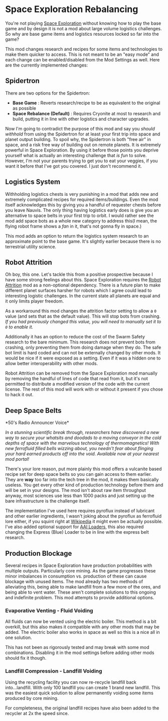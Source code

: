 # Space Exploration Rebalancing

You're not playing [Space Exploration](https://mods.factorio.com/mod/space-exploration) without knowing how to play the base game and by design it is not a mod about large volume logistics challenges. So why are base game items and logistics resources locked so far into the game?

This mod changes research and recipes for some items and technologies to make them quicker to access. This is not meant to be an "easy mode" and each change can be enabled/disabled from the Mod Settings as well. Here are the currently implemented changes:

## Spidertron

There are two options for the Spidertron:
- **Base Game** :  Reverts research/recipe to be as equivalent to the original as possible
- **Space Rebalance (Default)** :  Requires Cryonite at most to research and build, putting it in line with other logistics and character upgrades.

Now I'm going to contradict the purpose of this mod and say you *should withhold* from using the Spidertron for at least your first trip into space and planet output building. To spoil why, the Spidertron is both "free air" in space, and a risk free way of building out on remote planets. It is extremely powerful in Space Exploration. By using it before those points you deprive yourself what is actually an interesting challenge that *is fun* to solve. However, I'm not your parents trying to get you to eat your veggies, if you want it before that I've got you covered. I just don't recommend it.

## Logistics System

Withholding logistics chests is very punishing in a mod that adds new and extremely complicated recipes for required items/buildings. Even the mod itself acknowledges this by giving you a handful of requester chests before you leave Nauvis. The only thing having logistics early does is give you an alternative to space belts in your first trip to orbit. I would rather see the mod add space bots as a whole new category to address this(I mean, the flying robot frame shows a *fan* in it, that's not gonna fly in space.)

This mod adds an option to return the logistics system research to an approximate point to the base game. It's slightly earlier because there is no terrestrial utility science.

## Robot Attrition

Oh boy, this one. Let's tackle this from a positive prospective because I have some strong feelings about this. Space Exploration requires the [Robot Attrition](https://mods.factorio.com/mod/robot_attrition) mod as a non-optional dependency. There is a future plan to make different planet surfaces harsher for robots which I agree could lead to interesting logistic challenges. In the current state all planets are equal and it only limits player freedom.

As a workaround this mod changes the attrition factor setting to allow a `0` value (and sets that as the default value). This will stop bots from crashing. *If you had previously changed this value, you will need to manually set it to `0` to enable it.*

Additionally it has an option to reduce the cost of the Swarm Safety research to the bare minimum. This research does not prevent bots from crashing, only preventing them from doing damage when they do. The safe bot limit is hard coded and can not be externally changed by other mods. It would be nice if it were exposed as a setting. Even if it was a hidden one to allow better interoperability with other mods.

Robot Attrition can be removed from the Space Exploration mod manually by removing the handful of lines of code that read from it, but it's not permitted to distribute a modified version of the code with the current license. The rest of this mod will work with or without it present if you chose to hack it out.

## Deep Space Belts

\*50's Radio Announcer Voice\*

*In a stunning scientific break through, researchers have discovered a new way to secure your whatsits and doodads to a moving conveyor in the cold depths of space with the marvelous technology of thermomagnetics! With new ferrofluid filled bells wizzing about, you needn't fear about flinging your hard earned products off into the void. Available now at your nearest mod portal!*

There's your lore reason, put more plainly this mod offers a vulcanite based recipe set for deep space belts so you can gain access to them earlier. They are **way** too far into the tech tree in the mod, it makes them basically useless. You get every other kind of production technology before them and will be set in your designs. The mod isn't about raw item throughput anyway, most sciences use less than 1000 packs and just setting up the bare infrastructure is the challenge itself.

The implementation I've used here requires pyroflux instead of lubricant and other earlier ingredients, I wasn't joking about the pyroflux as ferrofluid lore either, if you squint right at [Wikipedia](https://en.wikipedia.org/wiki/Thermomagnetic_convection) it might even be actually possible. I've also added optional support for [AAI Loaders](https://mods.factorio.com/mod/aai-loaders), this also required changing the Express (Blue) Loader to be in line with the express belt research.

## Production Blockage

Several recipes in Space Exploration have production probabilities with multiple outputs. Particularly core mining. As the game progresses these minor imbalances in consumption vs. production of these can cause blockage with unused items. The mod already has two methods of alleviating this, being able to make landfill from a few more of the ores, and being able to vent water. These aren't complete solutions to this ongoing and indefinite problem. This mod attempts to provide additional options.

### Evaporative Venting - Fluid Voiding

All fluids can now be vented using the electric boiler. This method is a bit overkill, but this also makes it compatible with any other mods that may be added. The electric boiler also works in space as well so this is a nice all in one solution.

This has not been as rigorously tested and may break with some mod combinations. Disabling it in the mod settings before adding other mods should fix it though.

### Landfill Compression - Landfill Voiding

Using the recycling facility you can now re-recycle landfill back into...landfill. With only 100 landfill you can create 1 brand new landfill. This was the easiest quick solution to allow permanently voiding some items produced by core mining.

For completeness, the original landfill recipes have also been added to the recycler at 2x the speed since.
